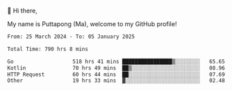 👋 Hi there,

My name is Puttapong (Ma), welcome to my GitHub profile!

<!--START_SECTION:waka-->

```txt
From: 25 March 2024 - To: 05 January 2025

Total Time: 790 hrs 8 mins

Go                   518 hrs 41 mins ████████████████▒░░░░░░░░   65.65 %
Kotlin               70 hrs 49 mins  ██▒░░░░░░░░░░░░░░░░░░░░░░   08.96 %
HTTP Request         60 hrs 44 mins  ██░░░░░░░░░░░░░░░░░░░░░░░   07.69 %
Other                19 hrs 33 mins  ▓░░░░░░░░░░░░░░░░░░░░░░░░   02.48 %
```

<!--END_SECTION:waka-->
